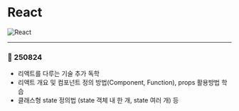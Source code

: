 # React

![React](https://img.shields.io/badge/react-%2320232a.svg?style=for-the-badge&logo=react&logoColor=%2361DAFB)

---
### 📅 250824
- 리액트를 다루는 기술 추가 독학
- 리액트 개요 및 컴포넌트 정의 방법(Component, Function), props 활용방법 학습
- 클래스형 state 정의법 (state 객체 내 한 개, state 여러 개) 등 
